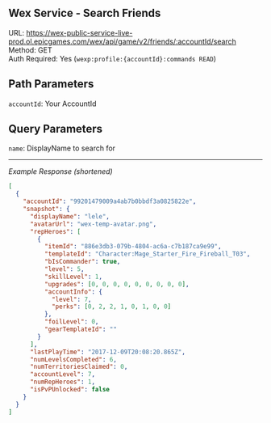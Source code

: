 ## Wex Service - Search Friends

URL: https://wex-public-service-live-prod.ol.epicgames.com/wex/api/game/v2/friends/:accountId/search \
Method: GET \
Auth Required: Yes (`wexp:profile:{accountId}:commands READ`)

## Path Parameters

`accountId`: Your AccountId

## Query Parameters

`name`: DisplayName to search for

---

_Example Response (shortened)_

```json
[
  {
    "accountId": "99201479009a4ab7b0bbdf3a0825822e",
    "snapshot": {
      "displayName": "lele",
      "avatarUrl": "wex-temp-avatar.png",
      "repHeroes": [
        {
          "itemId": "886e3db3-079b-4804-ac6a-c7b187ca9e99",
          "templateId": "Character:Mage_Starter_Fire_Fireball_T03",
          "bIsCommander": true,
          "level": 5,
          "skillLevel": 1,
          "upgrades": [0, 0, 0, 0, 0, 0, 0, 0, 0],
          "accountInfo": {
            "level": 7,
            "perks": [0, 2, 2, 1, 0, 1, 0, 0]
          },
          "foilLevel": 0,
          "gearTemplateId": ""
        }
      ],
      "lastPlayTime": "2017-12-09T20:08:20.865Z",
      "numLevelsCompleted": 6,
      "numTerritoriesClaimed": 0,
      "accountLevel": 7,
      "numRepHeroes": 1,
      "isPvPUnlocked": false
    }
  }
]
```
